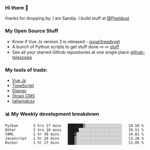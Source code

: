 ### Hi there 👋

thanks for dropping by.
I am Sandip. I build stuff at [@Pixeldust](github.com/pixeldust-in/)

###  **My Open Source Stuff**

 - Know if Vue Js version 3 is released -  [isvue3readyyet](https://github.com/sandiprb/isvue3readyyet)
 - A bunch of Python scripts to get stuff done 💤 💤 [stuff](https://github.com/sandiprb/stuff)
 - See all your starred Github repositories at one single place [github-telescope](https://github.com/sandiprb/github-telescope)



###  **My tools of trade:**
 - [Vue Js](https://github.com/vuejs/vue/)
 - [TypeScript](https://github.com/microsoft/TypeScript)
 - [Django](github.com/django/django)
 - [Strapi CMS](github.com/strapi/strapi)
 - [tailwindcss](https://github.com/tailwindlabs/tailwindcss)


###  📊 **My Weekly development breakdown**
<!--START_SECTION:waka-->

```text
Python       3 hrs 17 mins   ███████▒░░░░░░░░░░░░░░░░░   29.50 %
Other        2 hrs 10 mins   █████░░░░░░░░░░░░░░░░░░░░   19.51 %
YAML         1 hr 39 mins    ███▓░░░░░░░░░░░░░░░░░░░░░   14.81 %
JavaScript   1 hr 28 mins    ███▒░░░░░░░░░░░░░░░░░░░░░   13.28 %
Docker       1 hr 27 mins    ███▒░░░░░░░░░░░░░░░░░░░░░   13.05 %
```

<!--END_SECTION:waka-->
